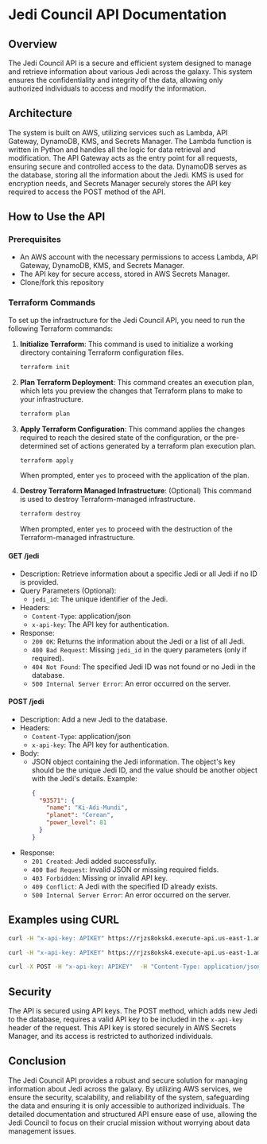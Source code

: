 # Jedi Council API Documentation

## Overview

The Jedi Council API is a secure and efficient system designed to manage and retrieve information about various Jedi across the galaxy. This system ensures the confidentiality and integrity of the data, allowing only authorized individuals to access and modify the information.

## Architecture

The system is built on AWS, utilizing services such as Lambda, API Gateway, DynamoDB, KMS, and Secrets Manager. The Lambda function is written in Python and handles all the logic for data retrieval and modification. The API Gateway acts as the entry point for all requests, ensuring secure and controlled access to the data. DynamoDB serves as the database, storing all the information about the Jedi. KMS is used for encryption needs, and Secrets Manager securely stores the API key required to access the POST method of the API.

## How to Use the API

### Prerequisites

- An AWS account with the necessary permissions to access Lambda, API Gateway, DynamoDB, KMS, and Secrets Manager.
- The API key for secure access, stored in AWS Secrets Manager.
- Clone/fork this repository

### Terraform Commands

To set up the infrastructure for the Jedi Council API, you need to run the following Terraform commands:

1. **Initialize Terraform**: This command is used to initialize a working directory containing Terraform configuration files.

   ```sh
   terraform init
   ```

2. **Plan Terraform Deployment**: This command creates an execution plan, which lets you preview the changes that Terraform plans to make to your infrastructure.

   ```sh
   terraform plan
   ```

3. **Apply Terraform Configuration**: This command applies the changes required to reach the desired state of the configuration, or the pre-determined set of actions generated by a terraform plan execution plan.

   ```sh
   terraform apply
   ```

   When prompted, enter `yes` to proceed with the application of the plan.

4. **Destroy Terraform Managed Infrastructure**: (Optional) This command is used to destroy Terraform-managed infrastructure.

   ```sh
   terraform destroy
   ```

   When prompted, enter `yes` to proceed with the destruction of the Terraform-managed infrastructure.

#### GET /jedi

- Description: Retrieve information about a specific Jedi or all Jedi if no ID is provided.
- Query Parameters (Optional):
  - `jedi_id`: The unique identifier of the Jedi.
- Headers:
  - `Content-Type`: application/json
  - `x-api-key`: The API key for authentication.
- Response:
  - `200 OK`: Returns the information about the Jedi or a list of all Jedi.
  - `400 Bad Request`: Missing `jedi_id` in the query parameters (only if required).
  - `404 Not Found`: The specified Jedi ID was not found or no Jedi in the database.
  - `500 Internal Server Error`: An error occurred on the server.

#### POST /jedi

- Description: Add a new Jedi to the database.
- Headers:
  - `Content-Type`: application/json
  - `x-api-key`: The API key for authentication.
- Body:
  - JSON object containing the Jedi information. The object's key should be the unique Jedi ID, and the value should be another object with the Jedi's details. Example:
    ```json
    {
      "93571": {
        "name": "Ki-Adi-Mundi",
        "planet": "Cerean",
        "power_level": 81
      }
    }
    ```
- Response:
  - `201 Created`: Jedi added successfully.
  - `400 Bad Request`: Invalid JSON or missing required fields.
  - `403 Forbidden`: Missing or invalid API key.
  - `409 Conflict`: A Jedi with the specified ID already exists.
  - `500 Internal Server Error`: An error occurred on the server.

## Examples using CURL

```bash
curl -H "x-api-key: APIKEY" https://rjzs8oksk4.execute-api.us-east-1.amazonaws.com/env_name/jedi
```

```bash
curl -H "x-api-key: APIKEY" https://rjzs8oksk4.execute-api.us-east-1.amazonaws.com/env_name/jedi\?jedi_id\=the_id_number
```

```bash
curl -X POST -H "x-api-key: APIKEY"  -H "Content-Type: application/json" -d '{"12345": {"name": "Jedi Full Name", "planet": "planet name", "power_level": 100}}' https://rjzs8oksk4.execute-api.us-east-1.amazonaws.com/env_name/jedi
```

## Security

The API is secured using API keys. The POST method, which adds new Jedi to the database, requires a valid API key to be included in the `x-api-key` header of the request. This API key is stored securely in AWS Secrets Manager, and its access is restricted to authorized individuals.

## Conclusion

The Jedi Council API provides a robust and secure solution for managing information about Jedi across the galaxy. By utilizing AWS services, we ensure the security, scalability, and reliability of the system, safeguarding the data and ensuring it is only accessible to authorized individuals. The detailed documentation and structured API ensure ease of use, allowing the Jedi Council to focus on their crucial mission without worrying about data management issues.